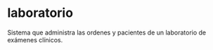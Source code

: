 laboratorio
===========

Sistema que administra las ordenes y pacientes de un laboratorio de exámenes clínicos.
